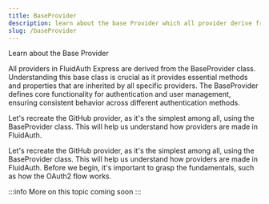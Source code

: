 ```yaml
---
title: BaseProvider
description: learn about the base Provider which all provider derive from 
slug: /baseProvider
---
```


Learn about the Base Provider

All providers in FluidAuth Express are derived from the BaseProvider class. Understanding this base class is crucial as it provides essential methods and properties that are inherited by all specific providers. The BaseProvider defines core functionality for authentication and user management, ensuring consistent behavior across different authentication methods.

Let's recreate the GitHub provider, as it's the simplest among all, using the BaseProvider class. This will help us understand how providers are made in FluidAuth.

Let's recreate the GitHub provider, as it's the simplest among all, using the BaseProvider class. This will help us understand how providers are made in FluidAuth. Before we begin, it's important to grasp the fundamentals, such as how the OAuth2 flow works.


:::info
More on this topic coming soon
:::